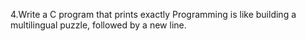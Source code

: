 4.Write a C program that prints exactly Programming is like building a multilingual puzzle, followed by a new line.
